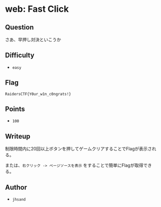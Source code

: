 # web: Fast Click
## Question

さあ、早押し対決といこうか

## Difficulty
- `easy`

## Flag
```
RaidersCTF{Y0ur_w1n_c0ngrats!}
```

## Points
- `100`

## Writeup
制限時間内に20回以上ボタンを押してゲームクリアすることでFlagが表示される。

または、`右クリック -> ページソースを表示` をすることで簡単にFlagが取得できる。

## Author
- `jhsand`